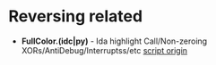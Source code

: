 Reversing related
===================
* __FullColor.(idc|py)__ - Ida highlight Call/Non-zeroing XORs/AntiDebug/Interruptss/etc [script origin](https://practicalmalwareanalysis.com/colorida-idc-2/)
